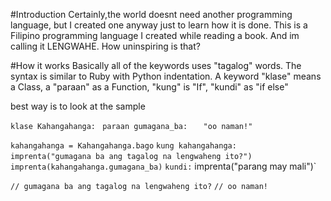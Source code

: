 #Introduction
Certainly,the world doesnt need another programming language, but I created one anyway just to learn how it is done. 
This is a Filipino programming language I created while reading a book. And im calling it LENGWAHE. How uninspiring is that?

#How it works
Basically all of the keywords uses "tagalog" words. The syntax is
similar to Ruby with Python indentation. A keyword "klase" means a
Class, a "paraan" as a Function, "kung" is "If", "kundi" as "if else"

best way is to look at the sample

  `klase Kahangahanga:`
  ` paraan gumagana_ba:`
  `	  "oo naman!"`
  
  `kahangahanga = Kahangahanga.bago`
  `kung kahangahanga:`
  `  imprenta("gumagana ba ang tagalog na lengwaheng ito?")`
  `  imprenta(kahangahanga.gumagana_ba)`
  `kundi:`
     imprenta("parang may mali")`

  `// gumagana ba ang tagalog na lengwaheng ito?`
  `// oo naman!`
